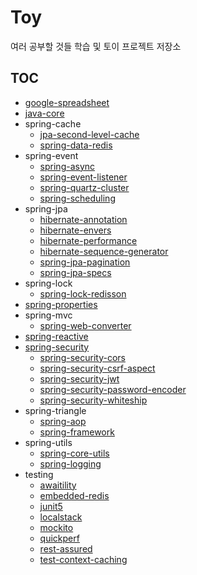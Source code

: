 # Toy

여러 공부할 것들 학습 및 토이 프로젝트 저장소

## TOC

- [google-spreadsheet](https://github.com/gmoon92/toy/blob/master/google-spreadsheet/README.md)
- [java-core](https://github.com/gmoon92/toy/blob/master/java-core/src/main/java/com/gmoon/javacore/JavaCoreApplication.java)
- spring-cache
    - [jpa-second-level-cache](https://github.com/gmoon92/toy/blob/master/spring-cache/jpa-second-level-cache/README.md)
    - [spring-data-redis](https://github.com/gmoon92/toy/blob/master/spring-cache/spring-data-redis/README.md)
- spring-event
    - [spring-async](https://github.com/gmoon92/toy/blob/master/spring-event/spring-async/README.md)
    - [spring-event-listener](https://github.com/gmoon92/toy/blob/master/spring-event/spring-event-listener/README.md)
    - [spring-quartz-cluster](https://github.com/gmoon92/toy/blob/master/spring-event/spring-quartz-cluster/README.md)
    - [spring-scheduling](https://github.com/gmoon92/toy/blob/master/spring-event/spring-scheduling/README.md)
- spring-jpa
    - [hibernate-annotation](https://github.com/gmoon92/toy/blob/master/spring-jpa/hibernate-annotation/README.md)
    - [hibernate-envers](https://github.com/gmoon92/toy/blob/master/spring-jpa/hibernate-envers/doc/spring-data-envers.md)
    - [hibernate-performance](https://github.com/gmoon92/toy/tree/master/spring-jpa/hibernate-performance/doc)
    - [hibernate-sequence-generator](https://github.com/gmoon92/toy/blob/master/spring-jpa/hibernate-sequence-generator/README.md)
    - [spring-jpa-pagination](https://github.com/gmoon92/toy/blob/master/spring-jpa/spring-jpa-pagination/README.md)
    - [spring-jpa-specs](https://github.com/gmoon92/toy/blob/master/spring-jpa/spring-jpa-specs/README.md)
- spring-lock
    - [spring-lock-redisson](https://github.com/gmoon92/toy/blob/master/spring-lock/spring-lock-redisson/README.md)
- [spring-properties](https://github.com/gmoon92/toy/blob/master/spring-properties/README.md)
- spring-mvc
    - [spring-web-converter](https://github.com/gmoon92/toy/blob/master/spring-mvc/spring-web-converter/README.md)
- [spring-reactive](https://github.com/gmoon92/toy/blob/master/spring-reactive/README.md)
- [spring-security](https://github.com/gmoon92/toy/blob/master/spring-security/README.md)
    - [spring-security-cors](https://github.com/gmoon92/toy/blob/master/spring-security/spring-security-cors/README.md)
    - [spring-security-csrf-aspect](https://github.com/gmoon92/toy/blob/master/spring-security/spring-security-csrf-aspect/README.md)
    - [spring-security-jwt](https://github.com/gmoon92/toy/blob/master/spring-security/spring-security-jwt/README.md)
    - [spring-security-password-encoder](https://github.com/gmoon92/toy/blob/master/spring-security/spring-security-password-encoder/README.md)
    - [spring-security-whiteship](https://github.com/gmoon92/toy/blob/master/spring-security/spring-security-whiteship/doc)
- spring-triangle
    - [spring-aop](https://github.com/gmoon92/toy/blob/master/spring-triangle/spring-aop/src/test/java/com/gmoon/springaop/SpringAopApplicationTests.java)
    - [spring-framework](https://github.com/gmoon92/toy/blob/master/spring-triangle/spring-framework/doc)
- spring-utils
    - [spring-core-utils](https://github.com/gmoon92/toy/blob/master/spring-utils/spring-core-utils/src/test/java/com/gmoon/springcoreutils/SpringCoreUtilsApplicationTests.java)
    - [spring-logging](https://github.com/gmoon92/toy/blob/master/spring-utils/spring-logging/README.md)
- testing
    - [awaitility](https://github.com/gmoon92/toy/blob/master/testing/awaitility/README.md)
    - [embedded-redis](https://github.com/gmoon92/toy/blob/master/testing/embedded-redis/README.md#1-embedded-redis-for-kstyrc)
    - [junit5](https://github.com/gmoon92/toy/blob/master/testing/junit5/src/test/java/com/gmoon/junit5/Junit5ApplicationTests.java)
    - [localstack](https://github.com/gmoon92/toy/blob/master/testing/localstack/README.md)
    - [mockito](https://github.com/gmoon92/toy/blob/master/testing/mockito/README.md)
    - [quickperf](https://github.com/gmoon92/toy/blob/master/testing/quickperf/README.md)
    - [rest-assured](https://github.com/gmoon92/toy/blob/master/testing/rest-assured/README.md)
    - [test-context-caching](https://github.com/gmoon92/toy/blob/master/testing/test-context-caching/README.md)
